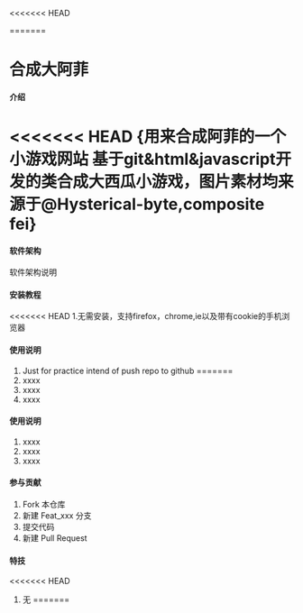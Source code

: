 <<<<<<< HEAD

=======
# 合成大阿菲

#### 介绍
<<<<<<< HEAD
{**用来合成阿菲的一个小游戏网站**
基于git&html&javascript开发的类合成大西瓜小游戏，图片素材均来源于@Hysterical-byte,composite fei}
=======


#### 软件架构
软件架构说明


#### 安装教程

<<<<<<< HEAD
1.无需安装，支持firefox，chrome,ie以及带有cookie的手机浏览器

#### 使用说明

1.  Just for practice intend of push repo to github
=======
1.  xxxx
2.  xxxx
3.  xxxx

#### 使用说明

1.  xxxx
2.  xxxx
3.  xxxx


#### 参与贡献

1.  Fork 本仓库
2.  新建 Feat_xxx 分支
3.  提交代码
4.  新建 Pull Request


#### 特技

<<<<<<< HEAD
1.  无
=======
